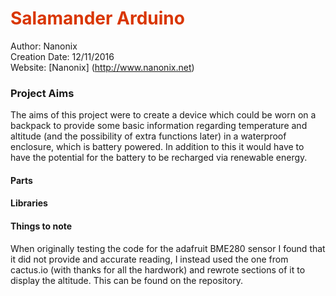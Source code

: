 # <span style="color:#D93600">Salamander Arduino</span>

Author:             Nanonix  
Creation Date:      12/11/2016  
Website:            [Nanonix] (http://www.nanonix.net)  

### Project Aims

The aims of this project were to create a device which could be worn on a backpack to provide some basic information regarding temperature and altitude (and the possibility of extra functions later) in a waterproof enclosure, which is battery powered. In addition to this it would have to have the potential for the battery to be recharged via renewable energy.

#### Parts

#### Libraries

#### Things to note

When originally testing the code for the adafruit BME280 sensor I found that it did not provide and accurate reading, I instead used the one from cactus.io (with thanks for all the hardwork) and rewrote sections of it to display the altitude. This can be found on the repository.
